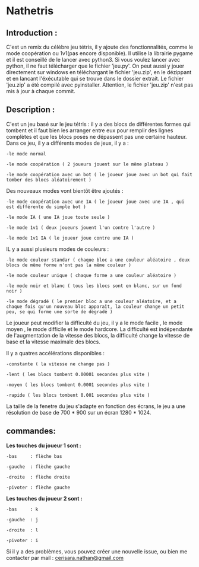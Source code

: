 # Nathetris

Introduction :
--------------

C'est un remix du célèbre jeu tétris, il y ajoute des fonctionnalités, comme le mode coopération ou 1v1(pas encore disponible).
Il utilise la librairie pygame et il est conseillé de le lancer avec python3.
Si vous voulez lancer avec python, il ne faut télécharger que le fichier 'jeu.py'.
On peut aussi y jouer directement sur windows en téléchargant le fichier 'jeu.zip', en le dézippant et en lancant l'éxécutable qui se trouve dans le dossier extrait.
Le fichier 'jeu.zip' a été compilé avec pyinstaller. Attention, le fichier 'jeu.zip' n'est pas mis à jour à chaque commit.

Description :
-------------

C'est un jeu basé sur le jeu tétris : il y a des blocs de différentes formes qui tombent et il faut bien les arranger entre eux pour remplir des lignes complètes et que les blocs posés ne dépassent pas une certaine hauteur.
Dans ce jeu, il y a différents modes de jeux, il y a : 
    
    -le mode normal
    
    -le mode coopération ( 2 joueurs jouent sur le même plateau )
    
    -le mode coopération avec un bot ( le joueur joue avec un bot qui fait tomber des blocs aléatoirement )
    
Des nouveaux modes vont bientôt être ajoutés :

    -le mode coopération avec une IA ( le joueur joue avec une IA , qui est différente du simple bot )
    
    -le mode IA ( une IA joue toute seule )
    
    -le mode 1v1 ( deux joueurs jouent l'un contre l'autre )
    
    -le mode 1v1 IA ( le joueur joue contre une IA )

IL y a aussi plusieurs modes de couleurs :

    -le mode couleur standar ( chaque bloc a une couleur aléatoire , deux blocs de même forme n'ont pas la même couleur )
    
    -le mode couleur unique ( chaque forme a une couleur aléatoire )
    
    -le mode noir et blanc ( tous les blocs sont en blanc, sur un fond noir )
    
    -le mode dégradé ( le premier bloc a une couleur aléatoire, et a chaque fois qu'un nouveau bloc apparaît, la couleur change un petit peu, se qui forme une sorte de dégradé )

Le joueur peut modifier la difficulté du jeu, il y a le mode facile , le mode moyen , le mode difficile et le mode hardcore.
La difficulté est indépendante de l'augmentation de la vitesse des blocs, la difficulté change la vitesse de base et la vitesse maximale des blocs.

Il y a quatres accélérations disponibles :
    
    -constante ( la vitesse ne change pas )
    
    -lent ( les blocs tombent 0.00001 secondes plus vite )
    
    -moyen ( les blocs tombent 0.0001 secondes plus vite )
    
    -rapide ( les blocs tombent 0.001 secondes plus vite )

La taille de la fenetre du jeu s'adapte en fonction des écrans, le jeu a une résolution de base de 700 * 900 sur un écran 1280 * 1024.


commandes:
----------

__Les touches du joueur 1 sont :__

    -bas     : flèche bas
    
    -gauche  : flèche gauche
    
    -droite  : flèche droite
    
    -pivoter : flèche gauche

__Les touches du joueur 2 sont :__

    -bas     : k
    
    -gauche  : j
    
    -droite  : l
    
    -pivoter : i



Si il y a des problèmes, vous pouvez créer une nouvelle issue, ou bien me contacter par mail : cerisara.nathan@gmail.com


